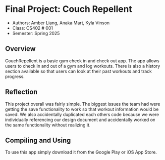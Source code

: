 # Final Project: Couch Repellent

* Authors: Amber Liang, Anaka Mart, Kyla Vinson
* Class: CS402 # 001
* Semester: Spring 2025

## Overview
CouchRepellent is a basic gym check in and check out app. The app allows users to check in and out of a gym and log workouts. There is also a history section available so that users can look at their past workouts and track progress.

## Reflection
This project overall was fairly simple. The biggest issues the team had were getting the save functionality to work so that workout information would be saved. We also accidentally duplicated each others code because we were individually referencing our design document and accidentally worked on the same functionality without realizing it. 

## Compiling and Using
To use this app simply download it from the Google Play or iOS App Store.
